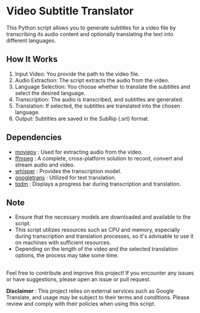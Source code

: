 # Video Subtitle Translator

This Python script allows you to generate subtitles for a video file by transcribing its audio content and optionally translating the text into different languages.

## How It Works

1. Input Video: You provide the path to the video file.
2. Audio Extraction: The script extracts the audio from the video.
3. Language Selection: You choose whether to translate the subtitles and select the desired language.
4. Transcription: The audio is transcribed, and subtitles are generated.
5. Translation: If selected, the subtitles are translated into the chosen language.
6. Output: Subtitles are saved in the SubRip (.srt) format.

## Dependencies

- [moviepy](https://zulko.github.io/moviepy/install.html) : Used for extracting audio from the video.
- [ffmpeg](https://ffmpeg.org/) : A complete, cross-platform solution to record, convert and stream audio and video.
- [whisper](https://github.com/openai/whisper) : Provides the transcription model.
- [googletrans](https://py-googletrans.readthedocs.io/en/latest/) : Utilized for text translation.
- [tqdm](https://pypi.org/project/tqdm/) : Displays a progress bar during transcription and translation.

## Note

- Ensure that the necessary models are downloaded and available to the script.
- This script utilizes resources such as CPU and memory, especially during transcription and translation processes, so it's advisable to use it on machines with sufficient resources.
- Depending on the length of the video and the selected translation options, the process may take some time.

##

Feel free to contribute and improve this project! If you encounter any issues or have suggestions, please open an issue or pull request.

**Disclaimer** : This project relies on external services such as Google Translate, and usage may be subject to their terms and conditions. Please review and comply with their policies when using this script.
